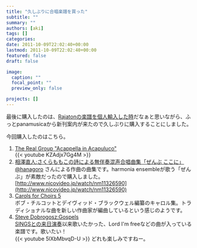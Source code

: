 ```yaml
---
title: "久しぶりに合唱楽譜を買った"
subtitle: ""
summary: ""
authors: [aki]
tags: []
categories: 
date: 2011-10-09T22:02:40+00:00
lastmod: 2011-10-09T22:02:40+00:00
featured: false
draft: false

image:
  caption: ""
  focal_point: ""
  preview_only: false

projects: []
---
```

最後に購入したのは、[Rajatonの楽譜を個人輸入した時](http://chezou.wordpress.com/2011/07/02/rajaton%e3%81%ae%e6%a5%bd%e8%ad%9c%e3%82%92%e6%97%a5%e6%9c%ac%e3%81%8b%e3%82%89%e8%b2%b7%e3%81%86%e6%96%b9%e6%b3%95-sulasol-or-%e3%81%82%e3%81%8b%e3%81%ba%e3%82%89%e6%9d%91%e3%81%aecd%e5%b1%8b/ "Rajatonの楽譜を日本から買う方法 – Sulasol or あかぺら村のCD屋さん?")だなぁと思いながら、ふっとpanamusicaから新刊案内が来たので久しぶりに購入することにしました。

今回購入したのはこちら。

1. [The Real Group "Acappella in Acapuluco"](http://www.panamusica.co.jp/ja/product/5839/)  
{{< youtube KZAdjx7Gg4M >}}
2. [相澤直人:さくらももこの詩による無伴奏混声合唱曲集「ぜんぶ ここに」](http://www.panamusica.co.jp/ja/product/13488/)  
[@hanagoro](http://twitter.com/hanagoro) さんによる作曲の曲集です。harmonia ensembleが歌う「ぜんぶ」が素敵だったので購入しました。  
[http://www.nicovideo.jp/watch/nm11326590](http://www.nicovideo.jp/watch/nm11326590)
3. [Carols for Choirs 5](http://www.panamusica.co.jp/ja/product/13530/)  
ボブ・チルコットとデイヴィッド・ブラックウェル編纂のキャロル集。トラディショナルな曲を新しい作曲家が編曲しているという感じのようです。
4. [Steve Dobrogosz:Gospels](http://www.panamusica.co.jp/ja/product/7651/)  
[SINGSとの来日演奏](http://chezou.wordpress.com/2008/10/28/sings-2008-with-steve-dobrogosz/ "SINGS 2008 with Steve Dobrogosz")以来歌いたかった、Lord I&#39;m freeなどの曲が入っている楽譜です。歌いたい！  
{{< youtube 5lXbMbvqD-U >}}
どれも楽しみですねー。
